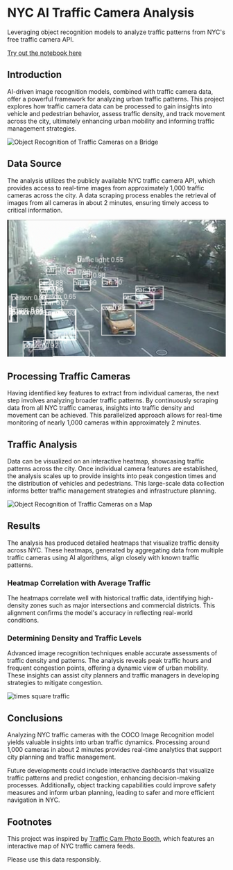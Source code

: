 # NYC AI Traffic Camera Analysis
Leveraging object recognition models to analyze traffic patterns from NYC's free traffic camera API.

[Try out the notebook here](NYCAITrafficAnalysis.ipynb)

## Introduction
AI-driven image recognition models, combined with traffic camera data, offer a powerful framework for analyzing urban traffic patterns. This project explores how traffic camera data can be processed to gain insights into vehicle and pedestrian behavior, assess traffic density, and track movement across the city, ultimately enhancing urban mobility and informing traffic management strategies.

![Object Recognition of Traffic Cameras on a Bridge](bridge.png)

## Data Source
The analysis utilizes the publicly available NYC traffic camera API, which provides access to real-time images from approximately 1,000 traffic cameras across the city. A data scraping process enables the retrieval of images from all cameras in about 2 minutes, ensuring timely access to critical information.

![Feature Extraction](feature_extraction.png)

## Processing Traffic Cameras
Having identified key features to extract from individual cameras, the next step involves analyzing broader traffic patterns. By continuously scraping data from all NYC traffic cameras, insights into traffic density and movement can be achieved. This parallelized approach allows for real-time monitoring of nearly 1,000 cameras within approximately 2 minutes.

## Traffic Analysis
Data can be visualized on an interactive heatmap, showcasing traffic patterns across the city. Once individual camera features are established, the analysis scales up to provide insights into peak congestion times and the distribution of vehicles and pedestrians. This large-scale data collection informs better traffic management strategies and infrastructure planning.

![Object Recognition of Traffic Cameras on a Map](map.png)

## Results
The analysis has produced detailed heatmaps that visualize traffic density across NYC. These heatmaps, generated by aggregating data from multiple traffic cameras using AI algorithms, align closely with known traffic patterns.

### Heatmap Correlation with Average Traffic
The heatmaps correlate well with historical traffic data, identifying high-density zones such as major intersections and commercial districts. This alignment confirms the model's accuracy in reflecting real-world conditions.

### Determining Density and Traffic Levels
Advanced image recognition techniques enable accurate assessments of traffic density and patterns. The analysis reveals peak traffic hours and frequent congestion points, offering a dynamic view of urban mobility. These insights can assist city planners and traffic managers in developing strategies to mitigate congestion.

![times square traffic](timessquare.png)


## Conclusions
Analyzing NYC traffic cameras with the COCO Image Recognition model yields valuable insights into urban traffic dynamics. Processing around 1,000 cameras in about 2 minutes provides real-time analytics that support city planning and traffic management. 

Future developments could include interactive dashboards that visualize traffic patterns and predict congestion, enhancing decision-making processes. Additionally, object tracking capabilities could improve safety measures and inform urban planning, leading to safer and more efficient navigation in NYC.

## Footnotes
This project was inspired by [Traffic Cam Photo Booth](https://trafficcamphotobooth.com/), which features an interactive map of NYC traffic camera feeds. 

Please use this data responsibly.
